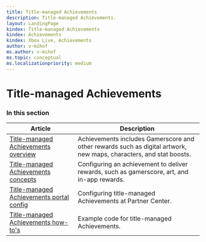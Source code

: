 ```yaml
---
title: Title-managed Achievements
description: Title-managed Achievements.
layout: LandingPage
kindex: Title-managed Achievements
kindex: Achievements
kindex: Xbox Live, Achievements
author: v-mihof
ms.author: v-mihof
ms.topic: conceptual
ms.localizationpriority: medium
---
```


# Title-managed Achievements


### In this section

| Article | Description |
|---------|-------------|
| [Title-managed Achievements overview](live-achievements-tm-overview.md) | Achievements includes Gamerscore and other rewards such as digital artwork, new maps, characters, and stat boosts. |
| [Title-managed Achievements concepts](concepts/live-achievements-tm-concepts-nav.md) | Configuring an achievement to deliver rewards, such as gamerscore, art, and in-app rewards. |
| [Title-managed Achievements portal config](config/live-achievements-tm-config-nav.md) | Configuring title-managed Achievements at Partner Center. |
| [Title-managed Achievements how-to's](how-to/live-achievements-howto-nav.md) | Example code for title-managed Achievements. |
